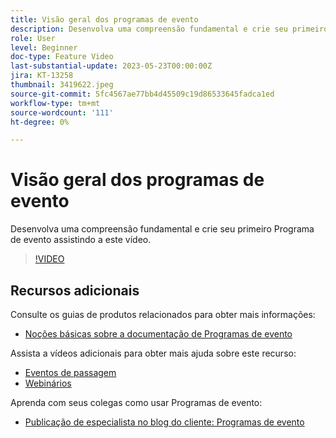 ```yaml
---
title: Visão geral dos programas de evento
description: Desenvolva uma compreensão fundamental e crie seu primeiro Programa de evento.
role: User
level: Beginner
doc-type: Feature Video
last-substantial-update: 2023-05-23T00:00:00Z
jira: KT-13258
thumbnail: 3419622.jpeg
source-git-commit: 5fc4567ae77bb4d45509c19d86533645fadca1ed
workflow-type: tm+mt
source-wordcount: '111'
ht-degree: 0%

---
```



# Visão geral dos programas de evento

Desenvolva uma compreensão fundamental e crie seu primeiro Programa de evento assistindo a este vídeo.

>[!VIDEO](https://video.tv.adobe.com/v/3419622/?learn=on)

## Recursos adicionais

Consulte os guias de produtos relacionados para obter mais informações:

* [Noções básicas sobre a documentação de Programas de evento](https://experienceleague.adobe.com/docs/marketo/using/product-docs/demand-generation/events/understanding-events/understanding-event-programs.html?lang=en)

Assista a vídeos adicionais para obter mais ajuda sobre este recurso:
* [Eventos de passagem](https://experienceleague.adobe.com/docs/marketo-learn/tutorials/events/events-watch.html?lang=en)
* [Webinários](https://experienceleague.adobe.com/docs/marketo-learn/tutorials/events/webinar-watch.html?lang=en)

Aprenda com seus colegas como usar Programas de evento:
* [Publicação de especialista no blog do cliente: Programas de evento](https://nation.marketo.com/t5/product-blogs/marketo-success-series-event-programs/ba-p/299191)


